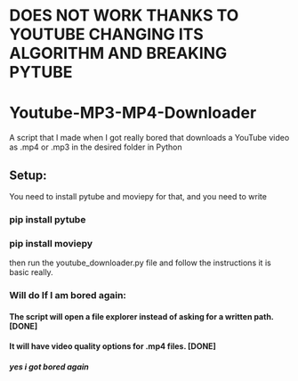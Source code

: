 # DOES NOT WORK THANKS TO YOUTUBE CHANGING ITS ALGORITHM AND BREAKING PYTUBE
# Youtube-MP3-MP4-Downloader
A script that I made when I got really bored that downloads a YouTube video as .mp4 or .mp3 in the desired folder in Python

## Setup:
You need to install pytube and moviepy for that, and you need to write
### pip install pytube
### pip install moviepy

then run the youtube_downloader.py file and follow the instructions it is basic really.

### Will do If I am bored again:
#### The script will open a file explorer instead of asking for a written path. [DONE]
#### It will have video quality options for .mp4 files. [DONE]
##### yes i got bored again

